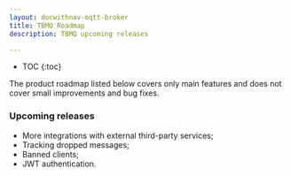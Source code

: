 ```yaml
---
layout: docwithnav-mqtt-broker
title: TBMQ Roadmap
description: TBMQ upcoming releases

---
```


* TOC
{:toc}

The product roadmap listed below covers only main features and does not cover small improvements and bug fixes.

### Upcoming releases

* More integrations with external third-party services;
* Tracking dropped messages;
* Banned clients;
* JWT authentication.

